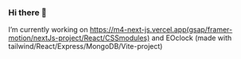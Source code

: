 ### Hi there 👋
I’m currently working on https://m4-next-js.vercel.app(gsap/framer-motion/nextJs-project/React/CSSmodules) and EOclock (made with tailwind/React/Express/MongoDB/Vite-project) 
<!--
**hugochoquet/hugochoquet** is a ✨ _special_ ✨ repository because its `README.md` (this file) appears on your GitHub profile.

Here are some ideas to get you started:

- 🔭 I’m currently working on ...
- 🌱 I’m currently learning ...
- 👯 I’m looking to collaborate on ...
- 🤔 I’m looking for help with ...
- 💬 Ask me about ...
- 📫 How to reach me: ...
- 😄 Pronouns: ...
- ⚡ Fun fact: ...
-->
